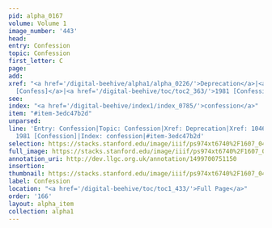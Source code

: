 ```yaml
---
pid: alpha_0167
volume: Volume 1
image_number: '443'
head: 
entry: Confession
topic: Confession
first_letter: C
page: 
add: 
xref: "<a href='/digital-beehive/alpha1/alpha_0226/'>Deprecation</a>|<a href='/digital-beehive/toc/toc2_203/'>1046
  [Confess]</a>|<a href='/digital-beehive/toc/toc2_363/'>1981 [Confession]</a>"
see: 
index: "<a href='/digital-beehive/index1/index_0785/'>confession</a>"
item: "#item-3edc47b2d"
unparsed: 
line: 'Entry: Confession|Topic: Confession|Xref: Deprecation|Xref: 1046 [Confess]|Xref:
  1981 [Confession]|Index: confession|#item-3edc47b2d'
selection: https://stacks.stanford.edu/image/iiif/ps974xt6740%2F1607_0442/370,4448,3124,633/full/0/default.jpg
full_image: https://stacks.stanford.edu/image/iiif/ps974xt6740%2F1607_0442/full/full/0/default.jpg
annotation_uri: http://dev.llgc.org.uk/annotation/1499700751150
insertion: 
thumbnail: https://stacks.stanford.edu/image/iiif/ps974xt6740%2F1607_0442/370,4448,600,180/250,/0/default.jpg
label: Confession
location: "<a href='/digital-beehive/toc/toc1_433/'>Full Page</a>"
order: '166'
layout: alpha_item
collection: alpha1
---
```

